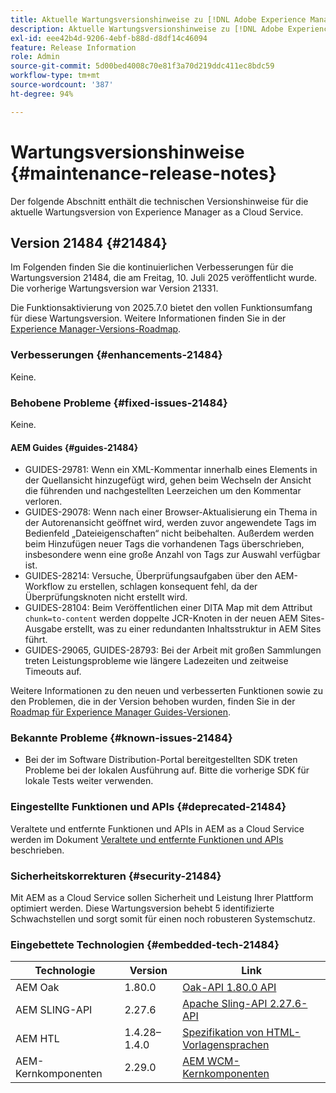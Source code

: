 ```yaml
---
title: Aktuelle Wartungsversionshinweise zu [!DNL Adobe Experience Manager] as a Cloud Service.
description: Aktuelle Wartungsversionshinweise zu [!DNL Adobe Experience Manager] as a Cloud Service.
exl-id: eee42b4d-9206-4ebf-b88d-d8df14c46094
feature: Release Information
role: Admin
source-git-commit: 5d00bed4008c70e81f3a70d219ddc411ec8bdc59
workflow-type: tm+mt
source-wordcount: '387'
ht-degree: 94%

---
```



# Wartungsversionshinweise {#maintenance-release-notes}

Der folgende Abschnitt enthält die technischen Versionshinweise für die aktuelle Wartungsversion von Experience Manager as a Cloud Service.

## Version 21484 {#21484}

Im Folgenden finden Sie die kontinuierlichen Verbesserungen für die Wartungsversion 21484, die am Freitag, 10. Juli 2025 veröffentlicht wurde. Die vorherige Wartungsversion war Version 21331.

Die Funktionsaktivierung von 2025.7.0 bietet den vollen Funktionsumfang für diese Wartungsversion. Weitere Informationen finden Sie in der [Experience Manager-Versions-Roadmap](https://experienceleague.adobe.com/de/docs/experience-manager-release-information/aem-release-updates/update-releases-roadmap).

### Verbesserungen {#enhancements-21484}

Keine.

### Behobene Probleme {#fixed-issues-21484}

Keine.

#### AEM Guides {#guides-21484}

* GUIDES-29781: Wenn ein XML-Kommentar innerhalb eines Elements in der Quellansicht hinzugefügt wird, gehen beim Wechseln der Ansicht die führenden und nachgestellten Leerzeichen um den Kommentar verloren.
* GUIDES-29078: Wenn nach einer Browser-Aktualisierung ein Thema in der Autorenansicht geöffnet wird, werden zuvor angewendete Tags im Bedienfeld „Dateieigenschaften“ nicht beibehalten. Außerdem werden beim Hinzufügen neuer Tags die vorhandenen Tags überschrieben, insbesondere wenn eine große Anzahl von Tags zur Auswahl verfügbar ist.
* GUIDES-28214: Versuche, Überprüfungsaufgaben über den AEM-Workflow zu erstellen, schlagen konsequent fehl, da der Überprüfungsknoten nicht erstellt wird.
* GUIDES-28104: Beim Veröffentlichen einer DITA Map mit dem Attribut `chunk=to-content` werden doppelte JCR-Knoten in der neuen AEM Sites-Ausgabe erstellt, was zu einer redundanten Inhaltsstruktur in AEM Sites führt.
* GUIDES-29065, GUIDES-28793: Bei der Arbeit mit großen Sammlungen treten Leistungsprobleme wie längere Ladezeiten und zeitweise Timeouts auf.

Weitere Informationen zu den neuen und verbesserten Funktionen sowie zu den Problemen, die in der Version behoben wurden, finden Sie in der [Roadmap für Experience Manager Guides-Versionen](https://experienceleague.adobe.com/de/docs/experience-manager-guides/using/release-info/aem-guides-releases-roadmap).

### Bekannte Probleme {#known-issues-21484}

* Bei der im Software Distribution-Portal bereitgestellten SDK treten Probleme bei der lokalen Ausführung auf. Bitte die vorherige SDK für lokale Tests weiter verwenden.

### Eingestellte Funktionen und APIs {#deprecated-21484}

Veraltete und entfernte Funktionen und APIs in AEM as a Cloud Service werden im Dokument [Veraltete und entfernte Funktionen und APIs](/help/release-notes/deprecated-removed-features.md) beschrieben.

### Sicherheitskorrekturen {#security-21484}

Mit AEM as a Cloud Service sollen Sicherheit und Leistung Ihrer Plattform optimiert werden. Diese Wartungsversion behebt 5 identifizierte Schwachstellen und sorgt somit für einen noch robusteren Systemschutz.

### Eingebettete Technologien {#embedded-tech-21484}

| Technologie | Version | Link |
|---|---|---|
| AEM Oak | 1.80.0 | [Oak-API 1.80.0 API](https://www.javadoc.io/doc/org.apache.jackrabbit/oak-api/1.80.0/index.html) |
| AEM SLING-API | 2.27.6 | [Apache Sling-API 2.27.6-API](https://www.javadoc.io/doc/org.apache.sling/org.apache.sling.api/latest/index.html) |
| AEM HTL | 1.4.28–1.4.0 | [Spezifikation von HTML-Vorlagensprachen](https://github.com/adobe/htl-spec) |
| AEM-Kernkomponenten | 2.29.0 | [AEM WCM-Kernkomponenten](https://github.com/adobe/aem-core-wcm-components) |
